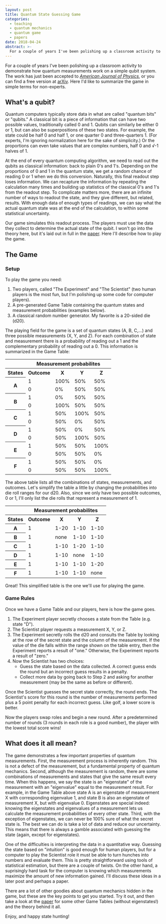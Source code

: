 ```yaml
---
layout: post
title: Quantum State Guessing Game
categories:
  - teaching
  - quantum mechanics
  - quantum game
  - papers
date: 2018-04-24
abstract: >-
  For a couple of years I've been polishing up a classroom activity to demonstrate how quantum measurements work on a simple qubit system.  Here I'd like to summarize the game in simple terms for non-experts.
---
```


For a couple of years I've been polishing up a classroom activity to demonstrate how quantum measurements work on a simple qubit system.
The work has just been accepted to [*American Journal of Physics*](http://doi.org/10.1119/1.5036620),
or you can find a free version at [arXiv](http://arxiv.org/abs/1804.08417).
Here I'd like to summarize the game in simple terms for non-experts.

## What's a qubit?

Quantum computers typically store data in what are called "quantum bits" or "qubits."
A classical bit is a piece of information that can have two possible values, traditionally called 0 and 1.
Qubits can similarly be either 0 or 1, but can also be superpositions of these two states.
For example, the state could be half 0 and half 1, or one quarter 0 and three-quarters 1.
(For experts, I'm ignoring normalization here for the sake of simplicity.)
Or the proportions can even take values that are complex numbers, half 0 and &radic;-1 halves of 1.

At the end of every quantum computing algorithm, we need to read out the qubits as classical information: back to plain 0's and 1's.
Depending on the proportions of 0 and 1 in the quantum state, we get a random chance of reading 0 or 1 when we do this conversion.
Naturally, this final readout step loses information.
We can recapture the information by repeating the calculation many times and building up statistics of the classical 0's and 1's from the readout step.
To complicate matters more, there are an infinite number of ways to readout the state, and they give different, but related, results.
With enough data of enough types of readings, we can say what the actual quantum state was at the end of the calculation, to within some statistical uncertainty.

Our game simulates this readout process. The players must use the data they collect to determine the actual state of the qubit.
I won't go into the theory here, but it's laid out in full in the [paper](http://doi.org/10.1119/1.5036620).
Here I'll describe how to play the game.

## The Game
### Setup
To play the game you need:

1. Two players, called "The Experiment" and "The Scientist" (two human players is the most fun, but I'm polishing up some code for computer players).
2. A pre-generated Game Table containing the quantum states and measurement probabilities (examples below).
3. A classical random number generator.  My favorite is a 20-sided die (d20).

The playing field for the game is a set of quantum states (A, B, C,...) and three possible measurements (X, Y, and Z).
For each combination of state and measurement there is a probability of reading out a 1 and the complementary probability of reading out a 0.
This information is summarized in the Game Table:

<center>
<table class="gametable">
 <tr>
 <th></th><th colspan="4">Measurement probabilites</th>
 </tr>
 <tr>
 <th>States</th><th>Outcome</th><th>X</th><th>Y</th><th>Z</th>
 </tr>
 <tr>
 <th rowspan="2">A</th><td>1</td><td>100%</td><td>50%</td><td>50%</td>
 </tr>
 <tr>
   <td>0</td><td>0%</td><td>50%</td><td>50%</td>
 </tr>
 <tr>
 <th rowspan="2">B</th><td>1</td><td>0%</td><td>50%</td><td>50%</td>
 </tr>
 <tr>
   <td>0</td><td>100%</td><td>50%</td><td>50%</td>
 </tr>
 <tr>
 <th rowspan="2">C</th><td>1</td><td>50%</td><td>100%</td><td>50%</td>
 </tr>
 <tr>
   <td>0</td><td>50%</td><td>0%</td><td>50%</td>
 </tr>
 <tr>
 <th rowspan="2">D</th><td>1</td><td>50%</td><td>0%</td><td>50%</td>
 </tr>
 <tr>
   <td>0</td><td>50%</td><td>100%</td><td>50%</td>
 </tr>
  <tr>
 <th rowspan="2">E</th><td>1</td><td>50%</td><td>50%</td><td>100%</td>
 </tr>
 <tr>
   <td>0</td><td>50%</td><td>50%</td><td>0%</td>
 </tr>
 <tr>
 <th rowspan="2">F</th><td>1</td><td>50%</td><td>50%</td><td>0%</td>
 </tr>
 <tr>
   <td>0</td><td>50%</td><td>50%</td><td>100%</td>
 </tr>
</table>
</center>


The above table lists all the combinations of states, measurements, and outcomes.
Let's simplify the table a little by changing the probabilities into die roll ranges for our d20.
Also, since we only have two possible outcomes, 0 or 1, I'll only list the die rolls that represent a measurement of 1.

<center>
<table class="gametable">
 <tr>
 <th></th><th colspan="4">Measurement probabilites</th>
 </tr>
 <tr>
 <th>States</th><th>Outcome</th><th>X</th><th>Y</th><th>Z</th>
 </tr>
 <tr>
 <th>A</th><td>1</td><td>1-20</td><td>1-10</td><td>1-10</td>
 </tr>
 <tr>
 <th>B</th><td>1</td><td>none</td><td>1-10</td><td>1-10</td>
 </tr>
 <tr>
 <th >C</th><td>1</td><td>1-10</td><td>1-20</td><td>1-10</td>
 </tr>
 <tr>
 <th >D</th><td>1</td><td>1-10</td><td>none</td><td>1-10</td>
 </tr>
  <tr>
 <th>E</th><td>1</td><td>1-10</td><td>1-10</td><td>1-20</td>
 </tr>
 <tr>
 <th>F</th><td>1</td><td>1-10</td><td>1-10</td><td>none</td>
 </tr>
</table>
</center>

Great!  This simplified table is the one we'll use for playing the game.

### Game Rules

Once we have a Game Table and our players, here is how the game goes.

1. The Experiment player secretly chooses a state from the Table (e.g. state "D").
2. The Scientist player requests a measurement X, Y, or Z.
3. The Experiment secretly rolls the d20 and consults the Table by looking at the 
row of the secret state and the column of the measurement.
If the value of the die falls within the range shown on the table entry, then the Experiment reports a result of "one."
Otherwise, the Experiment reports a result of "zero."
4. Now the Scientist has two choices:
    * Guess the state based on the data collected.  A correct guess ends the round but an incorrect guess results in a penalty.
    * Collect more data by going back to Step 2 and asking for another measurement (may be the same as before or different).

Once the Scientist guesses the secret state correctly, the round ends.
The Scientist's score for this round is the number of measurements performed plus a 5 point penalty for each incorrect guess.
Like golf, a lower score is better.

Now the players swap roles and begin a new round.  After a predetermined number of rounds (3 rounds in each role is a good number), the player with the lowest total score wins!

## What does it all mean?

The game demonstrates a few important properties of quantum measurements.
First, the measurement process is inherently random.
This is not a defect of the measurement, but a fundamental property of quantum mechanics.
Second, although the measurement is random, there are some combinations of measurements and states that give the same result every time.
When this happens, we say the state is an "eigenstate" of the measurement with an "eigenvalue" equal to the measurement result.
For example, in the Game Table above state A is an eigenstate of measurement X with corresponding eigenvalue 1,
and state B is also an eigenstate of measurement X, but with eigenvalue 0.
Eigenstates are special indeed:
knowing the eigenstates and eigenvalues of a measurement lets us calculate the measurement probabilities of every other state.
Third, with the exception of eigenstates, we can never be 100% sure of what the secret state is.
The best we can do is take a lot of data and reduce our uncertainty.
This means that there is always a gamble associated with guessing the state (again, except for eigenstates).


One of the difficulties is interpreting the data in a quantitative way.
Guessing the state based on "intuition" is good enough for human players, but for a computer to play the Scientist role it must be able to turn hunches into numbers and evaluate them.
This is pretty straightforward using tools of statistical estimation, but there are a couple of twists.
On the other hand, a suprisingly hard task for the computer is knowing which measurements maximize the amount of new information gained.
I'll discuss these ideas in a later post and perhaps a paper.

There are a lot of other goodies about quantum mechanics hidden in the game, but these are the key points to get you started.
Try it out, and then take a look at the [paper](http://doi.org/10.1119/1.5036620) for some other Game Tables (without eigenstates!) and the theory behind it all.

Enjoy, and happy state hunting!